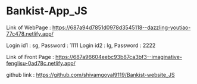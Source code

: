 # Bankist-App_JS

Link of WebPage : https://687a94d7851d0978d3545118--dazzling-youtiao-77c478.netlify.app/

Login id1 : sg, 
Password : 1111
Login id2 : lg, 
Password : 2222

Link of Front Page : https://687a96604eebc93b87ca3bf3--imaginative-fenglisu-0ad78c.netlify.app/

github link : https://github.com/shivamgoyal9119/Bankist-website_JS
